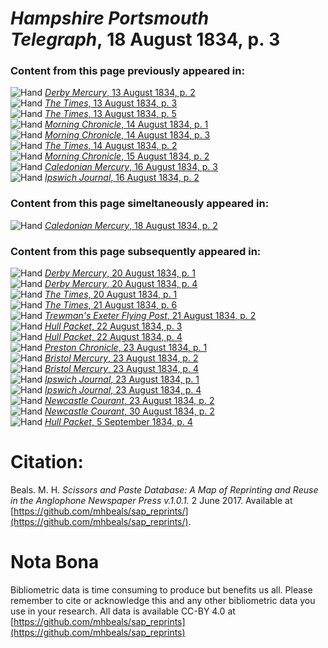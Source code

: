 # *Hampshire Portsmouth Telegraph*, 18 August 1834, p. 3  
  
### Content from this page previously appeared in:  
![Hand](http://scissorsandpaste.net/wp-content/uploads/2017/06/smallhandpointer.png) [*Derby Mercury*, 13 August 1834, p. 2](https://mhbeals.github.io/sap_html/Derby-Mercury/Derby-Mercury-13-August-1834-p-2)  
![Hand](http://scissorsandpaste.net/wp-content/uploads/2017/06/smallhandpointer.png) [*The Times*, 13 August 1834, p. 3](https://mhbeals.github.io/sap_html/The-Times/The-Times-13-August-1834-p-3)  
![Hand](http://scissorsandpaste.net/wp-content/uploads/2017/06/smallhandpointer.png) [*The Times*, 13 August 1834, p. 5](https://mhbeals.github.io/sap_html/The-Times/The-Times-13-August-1834-p-5)  
![Hand](http://scissorsandpaste.net/wp-content/uploads/2017/06/smallhandpointer.png) [*Morning Chronicle*, 14 August 1834, p. 1](https://mhbeals.github.io/sap_html/Morning-Chronicle/Morning-Chronicle-14-August-1834-p-1)  
![Hand](http://scissorsandpaste.net/wp-content/uploads/2017/06/smallhandpointer.png) [*Morning Chronicle*, 14 August 1834, p. 3](https://mhbeals.github.io/sap_html/Morning-Chronicle/Morning-Chronicle-14-August-1834-p-3)  
![Hand](http://scissorsandpaste.net/wp-content/uploads/2017/06/smallhandpointer.png) [*The Times*, 14 August 1834, p. 2](https://mhbeals.github.io/sap_html/The-Times/The-Times-14-August-1834-p-2)  
![Hand](http://scissorsandpaste.net/wp-content/uploads/2017/06/smallhandpointer.png) [*Morning Chronicle*, 15 August 1834, p. 2](https://mhbeals.github.io/sap_html/Morning-Chronicle/Morning-Chronicle-15-August-1834-p-2)  
![Hand](http://scissorsandpaste.net/wp-content/uploads/2017/06/smallhandpointer.png) [*Caledonian Mercury*, 16 August 1834, p. 3](https://mhbeals.github.io/sap_html/Caledonian-Mercury/Caledonian-Mercury-16-August-1834-p-3)  
![Hand](http://scissorsandpaste.net/wp-content/uploads/2017/06/smallhandpointer.png) [*Ipswich Journal*, 16 August 1834, p. 2](https://mhbeals.github.io/sap_html/Ipswich-Journal/Ipswich-Journal-16-August-1834-p-2)  
  
### Content from this page simeltaneously appeared in:  
![Hand](http://scissorsandpaste.net/wp-content/uploads/2017/06/smallhandpointer.png) [*Caledonian Mercury*, 18 August 1834, p. 2](https://mhbeals.github.io/sap_html/Caledonian-Mercury/Caledonian-Mercury-18-August-1834-p-2)  
  
### Content from this page subsequently appeared in:  
![Hand](http://scissorsandpaste.net/wp-content/uploads/2017/06/smallhandpointer.png) [*Derby Mercury*, 20 August 1834, p. 1](https://mhbeals.github.io/sap_html/Derby-Mercury/Derby-Mercury-20-August-1834-p-1)  
![Hand](http://scissorsandpaste.net/wp-content/uploads/2017/06/smallhandpointer.png) [*Derby Mercury*, 20 August 1834, p. 4](https://mhbeals.github.io/sap_html/Derby-Mercury/Derby-Mercury-20-August-1834-p-4)  
![Hand](http://scissorsandpaste.net/wp-content/uploads/2017/06/smallhandpointer.png) [*The Times*, 20 August 1834, p. 1](https://mhbeals.github.io/sap_html/The-Times/The-Times-20-August-1834-p-1)  
![Hand](http://scissorsandpaste.net/wp-content/uploads/2017/06/smallhandpointer.png) [*The Times*, 21 August 1834, p. 6](https://mhbeals.github.io/sap_html/The-Times/The-Times-21-August-1834-p-6)  
![Hand](http://scissorsandpaste.net/wp-content/uploads/2017/06/smallhandpointer.png) [*Trewman's Exeter Flying Post*, 21 August 1834, p. 2](https://mhbeals.github.io/sap_html/Trewman's-Exeter-Flying-Post/Trewman's-Exeter-Flying-Post-21-August-1834-p-2)  
![Hand](http://scissorsandpaste.net/wp-content/uploads/2017/06/smallhandpointer.png) [*Hull Packet*, 22 August 1834, p. 3](https://mhbeals.github.io/sap_html/Hull-Packet/Hull-Packet-22-August-1834-p-3)  
![Hand](http://scissorsandpaste.net/wp-content/uploads/2017/06/smallhandpointer.png) [*Hull Packet*, 22 August 1834, p. 4](https://mhbeals.github.io/sap_html/Hull-Packet/Hull-Packet-22-August-1834-p-4)  
![Hand](http://scissorsandpaste.net/wp-content/uploads/2017/06/smallhandpointer.png) [*Preston Chronicle*, 23 August 1834, p. 1](https://mhbeals.github.io/sap_html/Preston-Chronicle/Preston-Chronicle-23-August-1834-p-1)  
![Hand](http://scissorsandpaste.net/wp-content/uploads/2017/06/smallhandpointer.png) [*Bristol Mercury*, 23 August 1834, p. 2](https://mhbeals.github.io/sap_html/Bristol-Mercury/Bristol-Mercury-23-August-1834-p-2)  
![Hand](http://scissorsandpaste.net/wp-content/uploads/2017/06/smallhandpointer.png) [*Bristol Mercury*, 23 August 1834, p. 4](https://mhbeals.github.io/sap_html/Bristol-Mercury/Bristol-Mercury-23-August-1834-p-4)  
![Hand](http://scissorsandpaste.net/wp-content/uploads/2017/06/smallhandpointer.png) [*Ipswich Journal*, 23 August 1834, p. 1](https://mhbeals.github.io/sap_html/Ipswich-Journal/Ipswich-Journal-23-August-1834-p-1)  
![Hand](http://scissorsandpaste.net/wp-content/uploads/2017/06/smallhandpointer.png) [*Ipswich Journal*, 23 August 1834, p. 4](https://mhbeals.github.io/sap_html/Ipswich-Journal/Ipswich-Journal-23-August-1834-p-4)  
![Hand](http://scissorsandpaste.net/wp-content/uploads/2017/06/smallhandpointer.png) [*Newcastle Courant*, 23 August 1834, p. 2](https://mhbeals.github.io/sap_html/Newcastle-Courant/Newcastle-Courant-23-August-1834-p-2)  
![Hand](http://scissorsandpaste.net/wp-content/uploads/2017/06/smallhandpointer.png) [*Newcastle Courant*, 30 August 1834, p. 2](https://mhbeals.github.io/sap_html/Newcastle-Courant/Newcastle-Courant-30-August-1834-p-2)  
![Hand](http://scissorsandpaste.net/wp-content/uploads/2017/06/smallhandpointer.png) [*Hull Packet*, 5 September 1834, p. 4](https://mhbeals.github.io/sap_html/Hull-Packet/Hull-Packet-5-September-1834-p-4)  


# Citation: 

Beals. M. H. *Scissors and Paste Database: A Map of Reprinting and Reuse in the Anglophone Newspaper Press v.1.0.1.* 2 June 2017. Available at [https://github.com/mhbeals/sap_reprints/](https://github.com/mhbeals/sap_reprints/). 

# Nota Bona

Bibliometric data is time consuming to produce but benefits us all. Please remember to cite or acknowledge this and any other bibliometric data you use in your research. All data is available CC-BY 4.0 at [https://github.com/mhbeals/sap_reprints](https://github.com/mhbeals/sap_reprints)